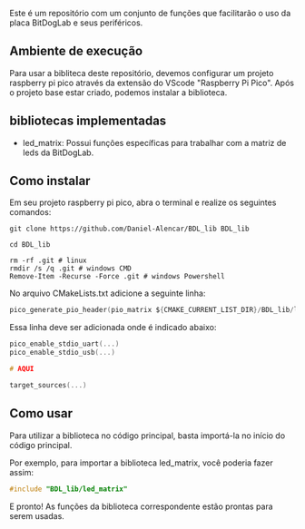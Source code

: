 Este é um repositório com um conjunto de funções que facilitarão o uso da placa BitDogLab e seus periféricos.

## Ambiente de execução
Para usar a bibliteca deste repositório, devemos configurar um projeto raspberry pi pico através da extensão do VScode "Raspberry Pi Pico". Após o projeto base estar criado, podemos instalar a biblioteca.

## bibliotecas implementadas
- led_matrix: Possui funções específicas para trabalhar com a matriz de leds da BitDogLab.

## Como instalar
Em seu projeto raspberry pi pico, abra o terminal e realize os seguintes comandos:

```
git clone https://github.com/Daniel-Alencar/BDL_lib BDL_lib
```
```
cd BDL_lib
```
```
rm -rf .git # linux
rmdir /s /q .git # windows CMD
Remove-Item -Recurse -Force .git # windows Powershell
```
No arquivo CMakeLists.txt adicione a seguinte linha:

```c
pico_generate_pio_header(pio_matrix ${CMAKE_CURRENT_LIST_DIR}/BDL_lib/led_matrix.pio)
```
Essa linha deve ser adicionada onde é indicado abaixo:
```c
pico_enable_stdio_uart(...)
pico_enable_stdio_usb(...)

# AQUI

target_sources(...)
```

## Como usar
Para utilizar a biblioteca no código principal, basta importá-la no início do código principal.

Por exemplo, para importar a biblioteca led_matrix, você poderia fazer assim:
```c
#include "BDL_lib/led_matrix"
```
E pronto! As funções da biblioteca correspondente estão prontas para serem usadas.